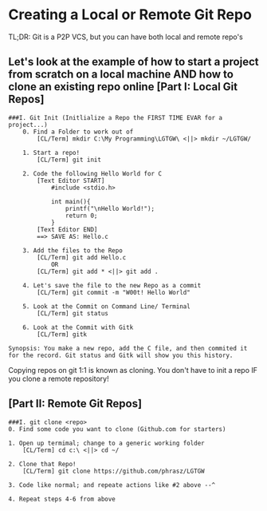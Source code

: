 Creating a Local or Remote Git Repo
===================================
TL;DR: Git is a P2P VCS, but you can have both local and remote repo's

Let's look at the example of how to start a project from scratch on a local machine AND how to clone an existing repo online
[Part I: Local Git Repos]
-------------------------
	###I. Git Init (Initlialize a Repo the FIRST TIME EVAR for a project...)
		0. Find a Folder to work out of
			[CL/Term] mkdir C:\My Programming\LGTGW\ <||> mkdir ~/LGTGW/
			
		1. Start a repo!
			[CL/Term] git init
			
		2. Code the following Hello World for C
			[Text Editor START]
				#include <stdio.h>

				int main(){
					printf("\nHello World!");
					return 0;
				}
			[Text Editor END] 
			==> SAVE AS: Hello.c
			
		3. Add the files to the Repo 
			[CL/Term] git add Hello.c
				OR
			[CL/Term] git add * <||> git add .
			
		4. Let's save the file to the new Repo as a commit
			[CL/Term] git commit -m "W00t! Hello World"
			
		5. Look at the Commit on Command Line/ Terminal
			[CL/Term] git status
			
		6. Look at the Commit with Gitk
			[CL/Term] gitk

	Synopsis: You make a new repo, add the C file, and then commited it for the record. Git status and Gitk will show you this history.
	
Copying repos on git 1:1 is known as cloning. You don't have to init a repo IF you clone a remote repository!	

[Part II: Remote Git Repos]
---------------------------
	###I. git clone <repo>
	0. Find some code you want to clone (Github.com for starters)
	
	1. Open up termimal; change to a generic working folder
		[CL/Term] cd c:\ <||> cd ~/
	
	2. Clone that Repo!
		[CL/Term] git clone https://github.com/phrasz/LGTGW
		
	3. Code like normal; and repeate actions like #2 above --^
	
	4. Repeat steps 4-6 from above 